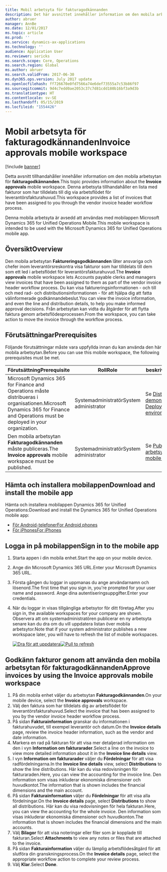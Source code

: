 ```yaml
---
title: Mobil arbetsyta för fakturagodkännanden
description: Det här avsnittet innehåller information om den mobila arbetsytan för fakturagodkännanden. Denna arbetsyta tillhandahåller en lista med fakturor som har tilldelats till dig via arbetsflödet för leverantörsfakturahuvud.
author: abruer
manager: AnnBe
ms.date: 12/01/2017
ms.topic: article
ms.prod: ''
ms.service: dynamics-ax-applications
ms.technology: ''
audience: Application User
ms.reviewer: sericks
ms.search.scope: Core, Operations
ms.search.region: Global
ms.author: abruer
ms.search.validFrom: 2017-06-30
ms.dyn365.ops.version: July 2017 update
ms.openlocfilehash: ff726670e0fd7566a74e6def73555a7c53b86f97
ms.sourcegitcommit: 9d4c7edd0ae2053c37c7d81cdd180b16bf3a9d3b
ms.translationtype: HT
ms.contentlocale: sv-SE
ms.lasthandoff: 05/15/2019
ms.locfileid: "1554426"
---
```

# <a name="invoice-approvals-mobile-workspace"></a><span data-ttu-id="6e6c1-104">Mobil arbetsyta för fakturagodkännanden</span><span class="sxs-lookup"><span data-stu-id="6e6c1-104">Invoice approvals mobile workspace</span></span>

[!include [banner](../includes/banner.md)]

<span data-ttu-id="6e6c1-105">Detta avsnitt tillhandahåller innehåller information om den mobila arbetsytan för **fakturagodkännanden**.</span><span class="sxs-lookup"><span data-stu-id="6e6c1-105">This topic provides information about the **Invoice approvals** mobile workspace.</span></span> <span data-ttu-id="6e6c1-106">Denna arbetsyta tillhandahåller en lista med fakturor som har tilldelats till dig via arbetsflödet för leverantörsfakturahuvud.</span><span class="sxs-lookup"><span data-stu-id="6e6c1-106">This workspace provides a list of invoices that have been assigned to you through the vendor invoice header workflow process.</span></span> 

<span data-ttu-id="6e6c1-107">Denna mobila arbetsyta är avsedd att användas med mobilappen Microsoft Dynamics 365 for Unified Operations Mobile.</span><span class="sxs-lookup"><span data-stu-id="6e6c1-107">This mobile workspace is intended to be used with the Microsoft Dynamics 365 for Unified Operations mobile app.</span></span>

## <a name="overview"></a><span data-ttu-id="6e6c1-108">Översikt</span><span class="sxs-lookup"><span data-stu-id="6e6c1-108">Overview</span></span>

<span data-ttu-id="6e6c1-109">Den mobila arbetsytan **Faktureringsgodkännanden** låter ansvariga och chefer inom leverantörsreskontra visa fakturor som har tilldelats till dem som ett led i arbetsflödet för leverantörsfakturahuvud.</span><span class="sxs-lookup"><span data-stu-id="6e6c1-109">The **Invoice approvals** mobile workspace lets Accounts payable clerks and managers view invoices that have been assigned to them as part of the vendor invoice header workflow process.</span></span> <span data-ttu-id="6e6c1-110">Du kan visa faktureringsinformationen - och till och med rad- och distributionsinformationen - för att hjälpa dig att fatta välinformerade godkännandebeslut.</span><span class="sxs-lookup"><span data-stu-id="6e6c1-110">You can view the invoice information, and even the line and distribution details, to help you make informed approval decisions.</span></span> <span data-ttu-id="6e6c1-111">Från arbetsytan kan vidta du åtgärder för att flytta faktura genom arbetsflödesprocessen.</span><span class="sxs-lookup"><span data-stu-id="6e6c1-111">From the workspace, you can take action to move the invoice through the workflow process.</span></span> 

## <a name="prerequisites"></a><span data-ttu-id="6e6c1-112">Förutsättningar</span><span class="sxs-lookup"><span data-stu-id="6e6c1-112">Prerequisites</span></span>

<span data-ttu-id="6e6c1-113">Följande förutsättningar måste vara uppfyllda innan du kan använda den här mobila arbetsytan.</span><span class="sxs-lookup"><span data-stu-id="6e6c1-113">Before you can use this mobile workspace, the following prerequisites must be met.</span></span>

<table>
<thead>
<tr class="header">
<th><span data-ttu-id="6e6c1-114">Förutsättning</span><span class="sxs-lookup"><span data-stu-id="6e6c1-114">Prerequisite</span></span></th>
<th><span data-ttu-id="6e6c1-115">Roll</span><span class="sxs-lookup"><span data-stu-id="6e6c1-115">Role</span></span></th>
<th><span data-ttu-id="6e6c1-116">beskrivning</span><span class="sxs-lookup"><span data-stu-id="6e6c1-116">Description</span></span></th>
</tr>
</thead>
<tbody>
<tr class="odd">
<td><span data-ttu-id="6e6c1-117">Microsoft Dynamics 365 for Finance and Operations måste distribueras i organisationen.</span><span class="sxs-lookup"><span data-stu-id="6e6c1-117">Microsoft Dynamics 365 for Finance and Operations must be deployed in your organization.</span></span></td>
<td><span data-ttu-id="6e6c1-118">Systemadministratör</span><span class="sxs-lookup"><span data-stu-id="6e6c1-118">System administrator</span></span></td>
<td><span data-ttu-id="6e6c1-119">Se <a href="../deployment/deploy-demo-environment.md">Distribuera en demonstrationsmiljö</a>.</span><span class="sxs-lookup"><span data-stu-id="6e6c1-119">See <a href="../deployment/deploy-demo-environment.md">Deploy a demo environment</a>.</span></span>
</td>
</tr>
<tr class="even">
<td><span data-ttu-id="6e6c1-120">Den mobila arbetsytan <strong>Fakturagodkännanden</strong> måste publiceras.</span><span class="sxs-lookup"><span data-stu-id="6e6c1-120">The <strong>Invoice approvals</strong> mobile workspace must be published.</span></span></td>
<td><span data-ttu-id="6e6c1-121">Systemadministratör</span><span class="sxs-lookup"><span data-stu-id="6e6c1-121">System administrator</span></span></td>
<td><span data-ttu-id="6e6c1-122">Se <a href="publish-mobile-workspace.md">Publicera en mobil arbetsyta</a>.</span><span class="sxs-lookup"><span data-stu-id="6e6c1-122">See <a href="publish-mobile-workspace.md">Publish a mobile workspace</a>.</span></span></td>
</tr>
</tbody>
</table>

## <a name="download-and-install-the-mobile-app"></a><span data-ttu-id="6e6c1-123">Hämta och installera mobilappen</span><span class="sxs-lookup"><span data-stu-id="6e6c1-123">Download and install the mobile app</span></span>

<span data-ttu-id="6e6c1-124">Hämta och installera mobilappen Dynamics 365 for Unified Operations:</span><span class="sxs-lookup"><span data-stu-id="6e6c1-124">Download and install the Dynamics 365 for Unified Operations mobile app:</span></span>

-   [<span data-ttu-id="6e6c1-125">För Android-telefoner</span><span class="sxs-lookup"><span data-stu-id="6e6c1-125">For Android phones</span></span>](https://go.microsoft.com/fwlink/?linkid=850662)
-   [<span data-ttu-id="6e6c1-126">För iPhones</span><span class="sxs-lookup"><span data-stu-id="6e6c1-126">For iPhones</span></span>](https://go.microsoft.com/fwlink/?linkid=850663)

## <a name="sign-in-to-the-mobile-app"></a><span data-ttu-id="6e6c1-127">Logga in på mobilappen</span><span class="sxs-lookup"><span data-stu-id="6e6c1-127">Sign in to the mobile app</span></span>

1.  <span data-ttu-id="6e6c1-128">Starta appen i din mobila enhet.</span><span class="sxs-lookup"><span data-stu-id="6e6c1-128">Start the app on your mobile device.</span></span>
2.  <span data-ttu-id="6e6c1-129">Ange din Microsoft Dynamics 365 URL.</span><span class="sxs-lookup"><span data-stu-id="6e6c1-129">Enter your Microsoft Dynamics 365 URL.</span></span>
3.  <span data-ttu-id="6e6c1-130">Första gången du loggar in uppmanas du ange användarnamn och lösenord.</span><span class="sxs-lookup"><span data-stu-id="6e6c1-130">The first time that you sign in, you're prompted for your user name and password.</span></span> <span data-ttu-id="6e6c1-131">Ange dina autentiseringsuppgifter.</span><span class="sxs-lookup"><span data-stu-id="6e6c1-131">Enter your credentials.</span></span>
4.  <span data-ttu-id="6e6c1-132">När du loggar in visas tillgängliga arbetsytor för ditt företag.</span><span class="sxs-lookup"><span data-stu-id="6e6c1-132">After you sign in, the available workspaces for your company are shown.</span></span> <span data-ttu-id="6e6c1-133">Observera att om systemadministratören publicerar en ny arbetsyta senare kan du dra om du vill uppdatera listan över mobila arbetsytor.</span><span class="sxs-lookup"><span data-stu-id="6e6c1-133">Note that if your system administrator publishes a new workspace later, you will have to refresh the list of mobile workspaces.</span></span>

    <span data-ttu-id="6e6c1-134">[![Dra för att uppdatera](./media/pull-to-refresh-list-of-workspaces-183x300.png)](./media/pull-to-refresh-list-of-workspaces.png)</span><span class="sxs-lookup"><span data-stu-id="6e6c1-134">[![Pull to refresh](./media/pull-to-refresh-list-of-workspaces-183x300.png)](./media/pull-to-refresh-list-of-workspaces.png)</span></span>

## <a name="approve-invoices-by-using-the-invoice-approvals-mobile-workspace"></a><span data-ttu-id="6e6c1-135">Godkänn fakturor genom att använda den mobila arbetsytan för fakturagodkännanden</span><span class="sxs-lookup"><span data-stu-id="6e6c1-135">Approve invoices by using the Invoice approvals mobile workspace</span></span>
1.  <span data-ttu-id="6e6c1-136">På din mobila enhet väljer du arbetsytan **Fakturagodkännanden**.</span><span class="sxs-lookup"><span data-stu-id="6e6c1-136">On your mobile device, select the **Invoice approvals** workspace.</span></span>
2.  <span data-ttu-id="6e6c1-137">Välj den faktura som har tilldelats dig av arbetsflödet för leverantörsfakturahuvud.</span><span class="sxs-lookup"><span data-stu-id="6e6c1-137">Select the invoice that has been assigned to you by the vendor invoice header workflow process.</span></span>
3.  <span data-ttu-id="6e6c1-138">På sidan **Fakturainformation** granskar du informationen i fakturahuvudet, till exempel leverantör och datum.</span><span class="sxs-lookup"><span data-stu-id="6e6c1-138">On the **Invoice details** page, review the invoice header information, such as the vendor and date information.</span></span>
4.  <span data-ttu-id="6e6c1-139">Markera en rad på fakturan för att visa mer detaljerad information om den i vyn **Information om fakturarader**.</span><span class="sxs-lookup"><span data-stu-id="6e6c1-139">Select a line on the invoice to view more detailed information about it in the **Invoice line details** view.</span></span>
5.  <span data-ttu-id="6e6c1-140">I vyn **Information om fakturarader** väljer du **Fördelningar** för att visa radfördelningarna.</span><span class="sxs-lookup"><span data-stu-id="6e6c1-140">In the **Invoice line details** view, select **Distributions** to show the line distributions.</span></span> <span data-ttu-id="6e6c1-141">Här kan du visa redovisningen för fakturaraden.</span><span class="sxs-lookup"><span data-stu-id="6e6c1-141">Here, you can view the accounting for the invoice line.</span></span> <span data-ttu-id="6e6c1-142">Den information som visas inkluderar ekonomiska dimensioner och huvudkontot.</span><span class="sxs-lookup"><span data-stu-id="6e6c1-142">The information that is shown includes the financial dimensions and the main account.</span></span>
6.  <span data-ttu-id="6e6c1-143">På sidan **Fakturainformation** väljer du **Fördelningar** för att visa alla fördelningar.</span><span class="sxs-lookup"><span data-stu-id="6e6c1-143">On the **Invoice details** page, select **Distributions** to show all distributions.</span></span> <span data-ttu-id="6e6c1-144">Här kan du visa redovisningen för hela fakturan.</span><span class="sxs-lookup"><span data-stu-id="6e6c1-144">Here, you can view the accounting for the whole invoice.</span></span> <span data-ttu-id="6e6c1-145">Den information som visas inkluderar ekonomiska dimensioner och huvudkonton.</span><span class="sxs-lookup"><span data-stu-id="6e6c1-145">The information that is shown includes the financial dimensions and the main accounts.</span></span> 
7.  <span data-ttu-id="6e6c1-146">Välj **Bilagor** för att visa noteringar eller filer som är kopplade till fakturan.</span><span class="sxs-lookup"><span data-stu-id="6e6c1-146">Select **Attachments** to view any notes or files that are attached to the invoice.</span></span>
8.  <span data-ttu-id="6e6c1-147">På sidan **Fakturainformation** väljer du lämplig arbetsflödesåtgärd för att slutföra din granskningsprocess.</span><span class="sxs-lookup"><span data-stu-id="6e6c1-147">On the **Invoice details** page, select the appropriate workflow action to complete your review process.</span></span>
9.  <span data-ttu-id="6e6c1-148">Välj **Klar**.</span><span class="sxs-lookup"><span data-stu-id="6e6c1-148">Select **Done**.</span></span>
